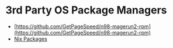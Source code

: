 # 3rd Party OS Package Managers

*   [https://github.com/GetPageSpeed/n98-magerun2-rpm](https://github.com/GetPageSpeed/n98-magerun2-rpm)
*   [Nix Packages](https://search.nixos.org/packages?channel=unstable&from=0&size=50&sort=relevance&type=packages&query=magerun)
